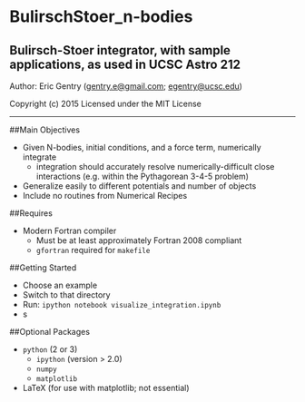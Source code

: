 # BulirschStoer_n-bodies
Bulirsch-Stoer integrator, with sample applications, as used in UCSC Astro 212
-------

Author: Eric Gentry   (gentry.e@gmail.com; egentry@ucsc.edu)   

Copyright (c) 2015
Licensed under the MIT License

-------

##Main Objectives
  - Given N-bodies, initial conditions, and a force term, numerically integrate
    - integration should accurately resolve numerically-difficult close interactions (e.g. within the Pythagorean 3-4-5 problem)
  - Generalize easily to different potentials and number of objects
  - Include no routines from Numerical Recipes

 

##Requires
  - Modern Fortran compiler
    - Must be at least approximately Fortran 2008 compliant
    - `gfortran` required for  `makefile`

##Getting Started
 - Choose an example
 - Switch to that directory
 - Run: `ipython notebook visualize_integration.ipynb`
 - s
  
##Optional Packages
  - `python` (2 or 3)
    - `ipython` (version > 2.0)
    - `numpy`
    - `matplotlib`
  - LaTeX (for use with matplotlib; not essential)
